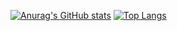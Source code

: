 [![Anurag's GitHub stats](https://github-readme-stats.vercel.app/api?username=lankerened)](https://github.com/anuraghazra/github-readme-stats)
[![Top Langs](https://github-readme-stats.vercel.app/api/top-langs/?username=lankerened)](https://github.com/anuraghazra/github-readme-stats)
